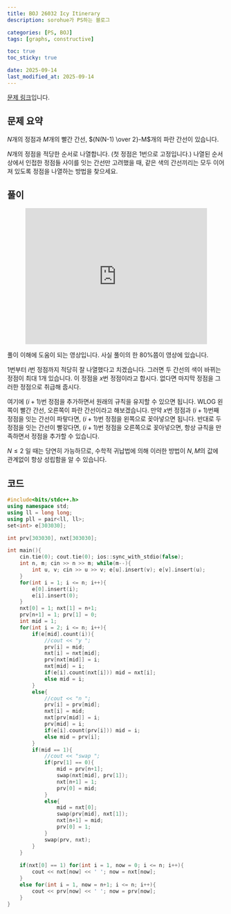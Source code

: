 ```yaml
---
title: BOJ 26032 Icy Itinerary
description: sorohue가 PS하는 블로그

categories: [PS, BOJ]
tags: [graphs, constructive]

toc: true
toc_sticky: true

date: 2025-09-14
last_modified_at: 2025-09-14
---
```


[문제 링크](https://boj.kr/26032)입니다.

## 문제 요약

$N$개의 정점과 $M$개의 빨간 간선, ${N(N-1) \over 2}-M$개의 파란 간선이 있습니다.

$N$개의 정점을 적당한 순서로 나열합니다. (첫 정점은 $1$번으로 고정입니다.) 나열된 순서 상에서 인접한 정점들 사이를 잇는 간선만 고려했을 때, 같은 색의 간선끼리는 모두 이어져 있도록 정점을 나열하는 방법을 찾으세요.

## 풀이

<p align="center">
	<iframe width="420" height="315" src="https://youtube.com/embed/XOXShLTT0qI" frameborder="0" allowfullscreen></iframe>
</p>

풀이 이해에 도움이 되는 영상입니다. 사실 풀이의 한 80%쯤이 영상에 있습니다.

1번부터 $i$번 정점까지 적당히 잘 나열했다고 치겠습니다. 그러면 두 간선의 색이 바뀌는 정점이 최대 1개 있습니다. 이 정점을 $x$번 정점이라고 합시다. 없다면 마지막 정점을 그러한 정점으로 취급해 줍시다.

여기에 $(i+1)$번 정점을 추가하면서 원래의 규칙을 유지할 수 있으면 됩니다. WLOG 왼쪽이 빨간 간선, 오른쪽이 파란 간선이라고 해보겠습니다. 만약 $x$번 정점과 $(i+1)$번째 정점을 잇는 간선이 파랗다면, $(i+1)$번 정점을 왼쪽으로 꽂아넣으면 됩니다. 반대로 두 정점을 잇는 간선이 빨갛다면, $(i+1)$번 정점을 오른쪽으로 꽂아넣으면, 항상 규칙을 만족하면서 정점을 추가할 수 있습니다.

$N \le 2$ 일 때는 당연히 가능하므로, 수학적 귀납법에 의해 이러한 방법이 $N, M$의 값에 관계없이 항상 성립함을 알 수 있습니다.

## 코드

```cpp
#include<bits/stdc++.h>
using namespace std;
using ll = long long;
using pll = pair<ll, ll>;
set<int> e[303030];

int prv[303030], nxt[303030];

int main(){
	cin.tie(0); cout.tie(0); ios::sync_with_stdio(false);
	int n, m; cin >> n >> m; while(m--){
		int u, v; cin >> u >> v; e[u].insert(v); e[v].insert(u);
	}
	for(int i = 1; i <= n; i++){
		e[0].insert(i);
		e[i].insert(0);
	}
	nxt[0] = 1; nxt[1] = n+1;
	prv[n+1] = 1; prv[1] = 0;
	int mid = 1;
	for(int i = 2; i <= n; i++){
		if(e[mid].count(i)){
			//cout << "y ";
			prv[i] = mid;
			nxt[i] = nxt[mid];
			prv[nxt[mid]] = i;
			nxt[mid] = i;
			if(e[i].count(nxt[i])) mid = nxt[i];
			else mid = i;
		}
		else{
			//cout << "n ";
			prv[i] = prv[mid];
			nxt[i] = mid;
			nxt[prv[mid]] = i;
			prv[mid] = i;
			if(e[i].count(prv[i])) mid = i;
			else mid = prv[i];
		}
		if(mid == 1){
			//cout << "swap ";
			if(prv[1] == 0){
				mid = prv[n+1];
				swap(nxt[mid], prv[1]);
				nxt[n+1] = 1;
				prv[0] = mid;
			}
			else{
				mid = nxt[0];
				swap(prv[mid], nxt[1]);
				nxt[n+1] = mid;
				prv[0] = 1;
			}
			swap(prv, nxt);
		}
	}
	
	if(nxt[0] == 1) for(int i = 1, now = 0; i <= n; i++){
		cout << nxt[now] << ' '; now = nxt[now];
	}
	else for(int i = 1, now = n+1; i <= n; i++){
		cout << prv[now] << ' '; now = prv[now];
	}
}
```